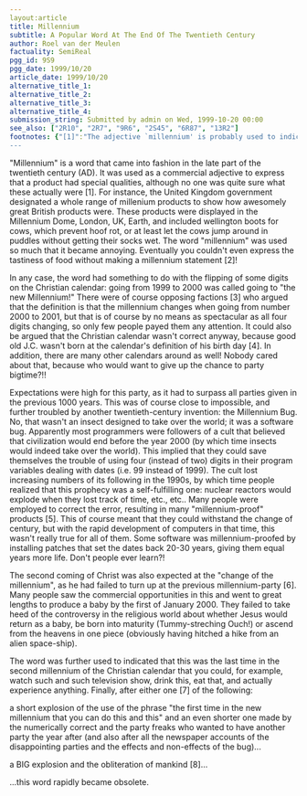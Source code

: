 ```yaml
---
layout:article
title: Millennium
subtitle: A Popular Word At The End Of The Twentieth Century
author: Roel van der Meulen
factuality: SemiReal
pgg_id: 9S9
pgg_date: 1999/10/20
article_date: 1999/10/20
alternative_title_1: 
alternative_title_2: 
alternative_title_3: 
alternative_title_4: 
submission_string: Submitted by admin on Wed, 1999-10-20 00:00
see_also: ["2R10", "2R7", "9R6", "2S45", "6R87", "13R2"]
footnotes: {"[1]":"The adjective `millennium' is probably used to indicate that it is the last of its kind in this millennium, and, as things are expected to improve over time, the best. For example \"This millennium car is much better than one made in 1369 AD.\"","[2]":"In Roman numerals 2000 is \"MM\".","[3]":"For any idea there are always opponents.","[4]":"Christ wasn't born on 1 AD, and probably not even at Christmas. BTW There was no 0 AD -- the number probably hadn't even been invented yet.","[5]":"At least PGG was millennium-proof!","[6]":"Religious idols are notoriously late for their own birthday parties. They really don't want the most minute chance to exist to win the wooden spoon (see corresponding article) with the exception of St. Nicholas.","[7]":"In an attempt to market this article in as many realities as possible.","[8]":"Note to the author: remember to rewrite this entry in the new millennium, if you can [9].","[9]":"Otherwise I ask you, newly evolved insects, to please do it for me."}
---
```



"Millennium" is a word that came into fashion in the late part of the twentieth century (AD). It was used as a commercial adjective to express that a product had special qualities, although no one was quite sure what these actually were [1]. For instance, the United Kingdom government designated a whole range of millenium products to show how awesomely great British products were. These products were displayed in the Millennium Dome, London, UK, Earth, and included wellington boots for cows, which prevent hoof rot, or at least let the cows jump around in puddles without getting their socks wet. The word "millennium" was used so much that it became annoying. Eventually you couldn't even express the tastiness of food without making a millennium statement [2]!

In any case, the word had something to do with the flipping of some digits on the Christian calendar: going from 1999 to 2000 was called going to "the new Millennium!" There were of course opposing factions [3] who argued that the definition is that the millennium changes when going from number 2000 to 2001, but that is of course by no means as spectacular as all four digits changing, so only few people payed them any attention. It could also be argued that the Christian calendar wasn't correct anyway, because good old J.C. wasn't born at the calendar's definition of his birth day [4]. In addition, there are many other calendars around as well! Nobody cared about that, because who would want to give up the chance to party bigtime?!!

Expectations were high for this party, as it had to surpass all parties given in the previous 1000 years. This was of course close to impossible, and further troubled by another twentieth-century invention: the Millennium Bug. No, that wasn't an insect designed to take over the world; it was a software bug. Apparently most programmers were followers of a cult that believed that civilization would end before the year 2000 (by which time insects would indeed take over the world). This implied that they could save themselves the trouble of using four (instead of two) digits in their program variables dealing with dates (i.e. 99 instead of 1999). The cult lost increasing numbers of its following in the 1990s, by which time people realized that this prophecy was a self-fulfilling one: nuclear reactors would explode when they lost track of time, etc., etc.. Many people were employed to correct the error, resulting in many "millennium-proof" products [5]. This of course meant that they could withstand the change of century, but with the rapid development of computers in that time, this wasn't really true for all of them. Some software was millennium-proofed by installing patches that set the dates back 20-30 years, giving them equal years more life. Don't people ever learn?!

The second coming of Christ was also expected at the "change of the millennium", as he had failed to turn up at the previous millennium-party [6]. Many people saw the commercial opportunities in this and went to great lengths to produce a baby by the first of January 2000. They failed to take heed of the controversy in the religious world about whether Jesus would return as a baby, be born into maturity (Tummy-streching Ouch!) or ascend from the heavens in one piece (obviously having hitched a hike from an alien space-ship).

The word was further used to indicated that this was the last time in the second millennium of the Christian calendar that you could, for example, watch such and such television show, drink this, eat that, and actually experience anything. Finally, after either one [7] of the following:



a short explosion of the use of the phrase "the first time in the new millennium that you can do this and this" and an even shorter one made by the numerically correct and the party freaks who wanted to have another party the year after (and also after all the newspaper accounts of the disappointing parties and the effects and non-effects of the bug)...

a BIG explosion and the obliteration of mankind [8]...



...this word rapidly became obsolete.


